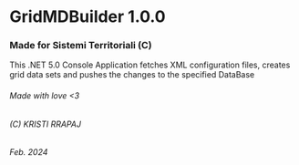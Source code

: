 <h1>GridMDBuilder 1.0.0</h1>
<h3>Made for Sistemi Territoriali (C)</h3>

<p>This .NET 5.0 Console Application fetches XML configuration files, creates grid data sets and pushes the changes to the specified DataBase </p>


<h6>Made with love <3</h6>
<h6>  (C) KRISTI RRAPAJ </h6>
<h6>  Feb. 2024 </h6>
